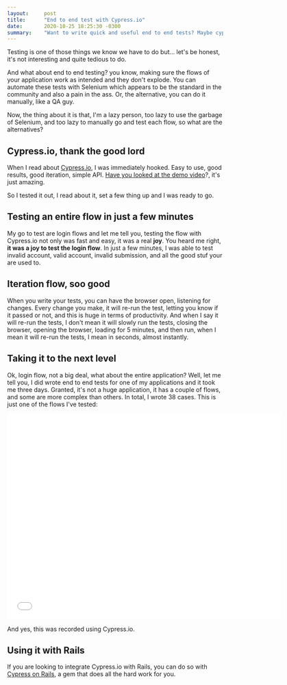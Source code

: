```yaml
---
layout:     post
title:      "End to end test with Cypress.io"
date:       2020-10-25 18:25:30 -0300
summary:    "Want to write quick and useful end to end tests? Maybe cypress.io is for you"
---
```


Testing is one of those things we know we have to do but... let's be honest, 
it's not interesting and quite tedious to do.

And what about end to end testing? you know, making sure the flows of your 
application work as intended and they don't explode. You can automate these tests 
with Selenium which appears to be the standard in the community and also a 
pain in the ass. Or, the alternative, you can do it manually, like a QA guy.

Now, the thing about it is that, I'm a lazy person, too lazy to use the garbage 
of Selenium, and too lazy to manually go and test each flow, so what are 
the alternatives?

## Cypress.io, thank the good lord

When I read about [Cypress.io](https://www.cypress.io/), I was immediately hooked. 
Easy to use, good results, good iteration, simple API. 
[Have you looked at the demo video](https://vimeo.com/237527670)?, it's just amazing.

So I tested it out, I read about it, set a few thing up and I was ready to go.

## Testing an entire flow in just a few minutes

My go to test are login flows and let me tell you, testing the flow with 
Cypress.io not only was fast and easy, it was a real **joy**. You heard me right,
**it was a joy to test the login flow**. In just a few minutes, I was able to 
test invalid account, valid account, invalid submission, and all the good stuf 
your are used to.

## Iteration flow, soo good

When you write your tests, you can have the browser open, listening for changes. 
Every change you make, it will re-run the test, letting you know if it passed or not, 
and this is huge in terms of productivity. And when I say it will re-run the tests,
I don't mean it will slowly run the tests, closing the browser, opening the browser, 
loading for 5 minutes, and then run, when I mean it will re-run the tests, I mean 
in seconds, almost instantly.

## Taking it to the next level

Ok, login flow, not a big deal, what about the entire application? Well, let me 
tell you, I did wrote end to end tests for one of my applications and it took me 
three days. Granted, it's not a huge application, it has a couple of flows, and 
some are more complex than others. In total, I wrote 38 cases. This is just one 
of the flows I've tested:

<iframe width="640" height="480" src="{{ site.url }}/assets/video/cypress-testing-flow-demo.mp4" frameborder="0"> </iframe>

And yes, this was recorded using Cypress.io.

## Using it with Rails

If you are looking to integrate Cypress.io with Rails, you can do so with 
[Cypress on Rails](https://github.com/shakacode/cypress-on-rails), a gem that 
does all the hard work for you.